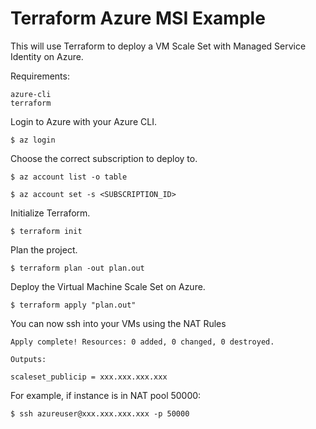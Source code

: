 # Terraform Azure MSI Example

This will use Terraform to deploy a VM Scale Set with Managed Service Identity on Azure.

Requirements:
```
azure-cli
terraform
```

Login to Azure with your Azure CLI.
``` 
$ az login
```

Choose the correct subscription to deploy to.
```
$ az account list -o table
```
```
$ az account set -s <SUBSCRIPTION_ID>
```

Initialize Terraform.
```
$ terraform init
```

Plan the project.
```
$ terraform plan -out plan.out
```

Deploy the Virtual Machine Scale Set on Azure.
```
$ terraform apply "plan.out"
```

You can now ssh into your VMs using the NAT Rules
```
Apply complete! Resources: 0 added, 0 changed, 0 destroyed.

Outputs:

scaleset_publicip = xxx.xxx.xxx.xxx
```
For example, if instance is in NAT pool 50000:
```
$ ssh azureuser@xxx.xxx.xxx.xxx -p 50000
```
